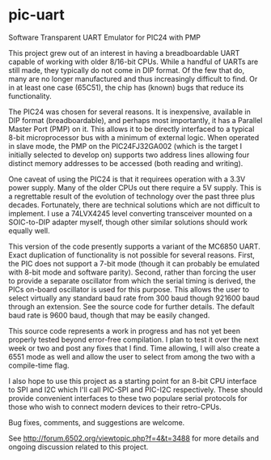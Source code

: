 # pic-uart
Software Transparent UART Emulator for PIC24 with PMP

This project grew out of an interest in having a breadboardable UART capable of working with older 8/16-bit CPUs.  While
a handful of UARTs are still made, they typically do not come in DIP format.  Of the few that do, many are no longer
manufactured and thus increasingly difficult to find.  Or in at least one case (65C51), the chip has (known) bugs
that reduce its functionality.

The PIC24 was chosen for several reasons.  It is inexpensive, available in DIP format (breadboardable), and perhaps most
importantly, it has a Parallel Master Port (PMP) on it.  This allows it to be directly interfaced to a typical 8-bit
microprocessor bus with a minimum of external logic.  When operated in slave mode, the PMP on the PIC24FJ32GA002
(which is the target I initially selected to develop on) supports two address lines allowing four distinct memory
addresses to be accessed (both reading and writing).

One caveat of using the PIC24 is that it requirees operation with a 3.3V power supply.  Many of the older CPUs out there
require a 5V supply.  This is a regrettable result of the evolution of technology over the past three plus decades.
Fortunately, there are technical solutions which are not difficult to implement.  I use a 74LVX4245 level converting
transceiver mounted on a SOIC-to-DIP adapter myself, though other similar solutions should work equally well.

This version of the code presently supports a variant of the MC6850 UART.  Exact duplication of functionality is not
possible for several reasons.  First, the PIC does not support a 7-bit mode (though it can probably be emulated with
8-bit mode and software parity).  Second, rather than forcing the user to provide a separate oscillator from which
the serial timing is derived, the PICs on-board oscillator is used for this purpose.  This allows the user to select
virtually any standard baud rate from 300 baud though 921600 baud through an extension.  See the source code for further
details.  The default baud rate is 9600 baud, though that may be easily changed.

This source code represents a work in progress and has not yet been properly tested beyond error-free compilation.  I
plan to test it over the next week or two and post any fixes that I find.  Time allowing, I will also create a
6551 mode as well and allow the user to select from among the two with a compile-time flag.

I also hope to use this project as a starting point for an 8-bit CPU interface to SPI and I2C which I'll call
PIC-SPI and PIC-I2C respectively.  These should provide convenient interfaces to these two populare serial protocols
for those who wish to connect modern devices to their retro-CPUs.

Bug fixes, comments, and suggestions are welcome.

See http://forum.6502.org/viewtopic.php?f=4&t=3488 for more details and ongoing discussion related to this project.
